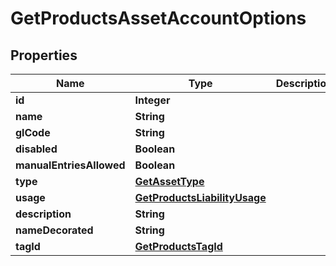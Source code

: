 

# GetProductsAssetAccountOptions

## Properties

Name | Type | Description | Notes
------------ | ------------- | ------------- | -------------
**id** | **Integer** |  |  [optional]
**name** | **String** |  |  [optional]
**glCode** | **String** |  |  [optional]
**disabled** | **Boolean** |  |  [optional]
**manualEntriesAllowed** | **Boolean** |  |  [optional]
**type** | [**GetAssetType**](GetAssetType.md) |  |  [optional]
**usage** | [**GetProductsLiabilityUsage**](GetProductsLiabilityUsage.md) |  |  [optional]
**description** | **String** |  |  [optional]
**nameDecorated** | **String** |  |  [optional]
**tagId** | [**GetProductsTagId**](GetProductsTagId.md) |  |  [optional]



